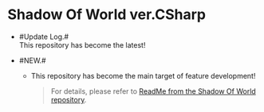 # Shadow Of World ver.CSharp  
+ #Update Log.#  
  This repository has become the latest!      
  
+ #NEW.#  
  * This repository has become the main target of feature development!  
    > For details, please refer to [ReadMe from the Shadow Of World repository](https://github.com/bre97-web/ShadowOfWorld-C/blob/main/README.md).  
